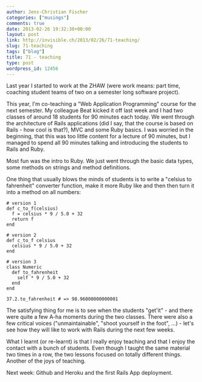 ```yaml
---
author: Jens-Christian Fischer
categories: ["musings"]
comments: true
date: 2013-02-26 19:32:38+00:00
layout: post
link: http://invisible.ch/2013/02/26/71-teaching/
slug: 71-teaching
tags: ["blog"]
title: 71 - teaching
type: post
wordpress_id: 12456
---
```


Last year I started to work at the ZHAW (were work means: part time, coaching student teams of two on a semester long software project).

This year, I'm co-teaching a "Web Application Programming" course for the next semester. My colleague Beat kicked it off last week and I had two classes of around 18 students for 90 minutes each today. We went through the architecture of Rails applications (did I say, that the course is based on Rails - how cool is that?), MVC and some Ruby basics. I was worried in the beginning, that this was too little content for a lecture of 90 minutes, but I managed to spend all 90 minutes talking and introducing the students to Rails and Ruby.

Most fun was the intro to Ruby. We just went through the basic data types, some methods on strings and method definitions.

One thing that usually blows the minds of students is to write a "celsius to fahrenheit" converter function, make it more Ruby like and then then turn it into a method on all numbers:

    
    # version 1
    def c_to_f(celsius)
      f = celsius * 9 / 5.0 + 32
      return f
    end
    
    # version 2
    def c_to_f celsius
      celsius * 9 / 5.0 + 32
    end
    
    # version 3
    class Numeric
      def to_fahrenheit
        self * 9 / 5.0 + 32
      end
    end
    
    37.2.to_fahrenheit # => 98.96000000000001


The satisfying thing for me is to see when the students "get'it" - and there were quite a few A-ha moments during the two classes. There were also a few critical voices ("unmaintainable", "shoot yourself in the foot", ...) - let's see how they will like to work with Rails during the next few weeks.

What I learnt (or re-learnt) is that I really enjoy teaching and that I enjoy the contact with a bunch of students. Even though I taught the same material two times in a row, the two lessons focused on totally different things. Another of the joys of teaching.

Next week: Github and Heroku and the first Rails App deployment.
